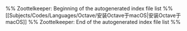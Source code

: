 %% Zoottelkeeper: Beginning of the autogenerated index file list  %%
 [[Subjects/Codes/Languages/Octave/安装Octave于macOS|安装Octave于macOS]]
%% Zoottelkeeper: End of the autogenerated index file list  %%
